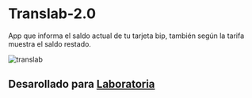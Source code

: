 # Translab-2.0
App que informa el saldo actual de tu tarjeta bip, también según la tarifa muestra el saldo restado.

![translab](https://ibb.co/d1ha1L)
## Desarollado para [Laboratoria](http://laboratoria.la)
